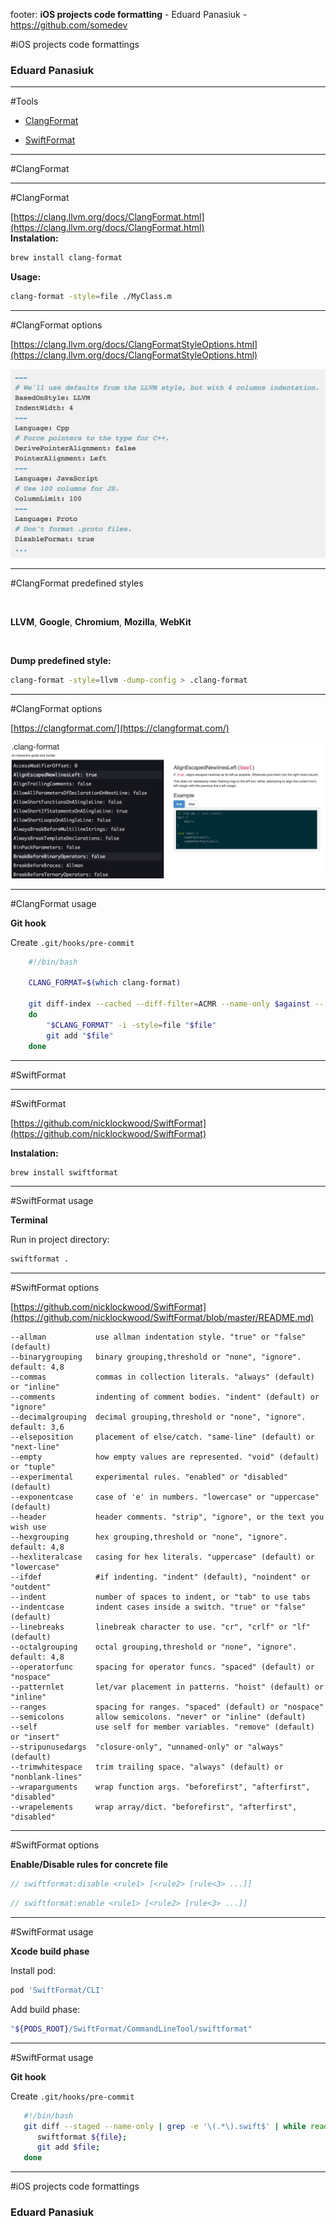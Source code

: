 footer: **iOS projects code formatting** - Eduard Panasiuk - https://github.com/somedev

#iOS projects code formattings
### Eduard Panasiuk

---

#Tools

* [ClangFormat](https://clang.llvm.org/docs/ClangFormat.html)

* [SwiftFormat](https://github.com/nicklockwood/SwiftFormat)

---

#ClangFormat

---

#ClangFormat

[https://clang.llvm.org/docs/ClangFormat.html](https://clang.llvm.org/docs/ClangFormat.html)
<br>
**Instalation:**

```bash
brew install clang-format
```
**Usage:**

```bash
clang-format -style=file ./MyClass.m
```

---

#ClangFormat options

[https://clang.llvm.org/docs/ClangFormatStyleOptions.html](https://clang.llvm.org/docs/ClangFormatStyleOptions.html)   

![inline](img/format-sample.png)

---

#ClangFormat predefined styles

<br>

**LLVM**, **Google**, **Chromium**, **Mozilla**, **WebKit**

<br>

**Dump predefined style:**

```bash
clang-format -style=llvm -dump-config > .clang-format
```

---

#ClangFormat options

[https://clangformat.com/](https://clangformat.com/)

![inline](img/clangformat.com.png)

---

#ClangFormat usage

**Git hook**

Create `.git/hooks/pre-commit`

```bash
    #!/bin/bash

    CLANG_FORMAT=$(which clang-format)

    git diff-index --cached --diff-filter=ACMR --name-only $against -- | while read file;
	do
        "$CLANG_FORMAT" -i -style=file "$file"
        git add "$file"
    done
```

---

#SwiftFormat

---

#SwiftFormat

[https://github.com/nicklockwood/SwiftFormat](https://github.com/nicklockwood/SwiftFormat)

**Instalation:**

```bash
brew install swiftformat
```


---

#SwiftFormat usage

**Terminal**

Run in project directory:

```bash
swiftformat .
```

---

#SwiftFormat options

[https://github.com/nicklockwood/SwiftFormat](https://github.com/nicklockwood/SwiftFormat/blob/master/README.md)

```
--allman           use allman indentation style. "true" or "false" (default)
--binarygrouping   binary grouping,threshold or "none", "ignore". default: 4,8
--commas           commas in collection literals. "always" (default) or "inline"
--comments         indenting of comment bodies. "indent" (default) or "ignore"
--decimalgrouping  decimal grouping,threshold or "none", "ignore". default: 3,6
--elseposition     placement of else/catch. "same-line" (default) or "next-line"
--empty            how empty values are represented. "void" (default) or "tuple"
--experimental     experimental rules. "enabled" or "disabled" (default)
--exponentcase     case of 'e' in numbers. "lowercase" or "uppercase" (default)
--header           header comments. "strip", "ignore", or the text you wish use
--hexgrouping      hex grouping,threshold or "none", "ignore". default: 4,8
--hexliteralcase   casing for hex literals. "uppercase" (default) or "lowercase"
--ifdef            #if indenting. "indent" (default), "noindent" or "outdent"
--indent           number of spaces to indent, or "tab" to use tabs
--indentcase       indent cases inside a switch. "true" or "false" (default)
--linebreaks       linebreak character to use. "cr", "crlf" or "lf" (default)
--octalgrouping    octal grouping,threshold or "none", "ignore". default: 4,8
--operatorfunc     spacing for operator funcs. "spaced" (default) or "nospace"
--patternlet       let/var placement in patterns. "hoist" (default) or "inline"
--ranges           spacing for ranges. "spaced" (default) or "nospace"
--semicolons       allow semicolons. "never" or "inline" (default)
--self             use self for member variables. "remove" (default) or "insert"
--stripunusedargs  "closure-only", "unnamed-only" or "always" (default)
--trimwhitespace   trim trailing space. "always" (default) or "nonblank-lines"
--wraparguments    wrap function args. "beforefirst", "afterfirst", "disabled"
--wrapelements     wrap array/dict. "beforefirst", "afterfirst", "disabled"
```

---
#SwiftFormat options

**Enable/Disable rules for concrete file**


```swift
// swiftformat:disable <rule1> [<rule2> [rule<3> ...]]
```

```swift
// swiftformat:enable <rule1> [<rule2> [rule<3> ...]]
```

---

#SwiftFormat usage

**Xcode build phase**

Install pod:

```ruby
pod 'SwiftFormat/CLI'
```

Add build phase:

```bash
"${PODS_ROOT}/SwiftFormat/CommandLineTool/swiftformat"
```

---

#SwiftFormat usage

**Git hook**

Create `.git/hooks/pre-commit`

```bash
   #!/bin/bash
   git diff --staged --name-only | grep -e '\(.*\).swift$' | while read file; do
      swiftformat ${file};
      git add $file;
   done
```

---

#iOS projects code formattings
### Eduard Panasiuk
